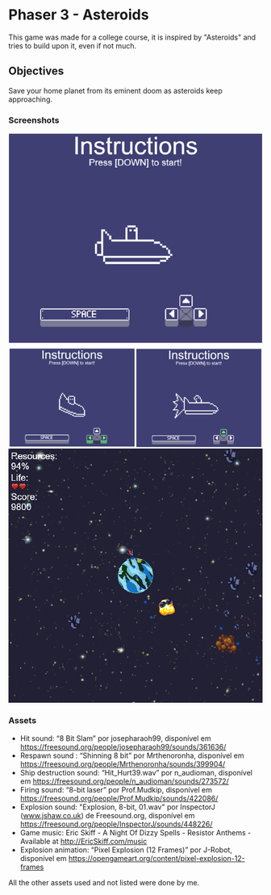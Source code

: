 # Phaser 3 - Asteroids
This game was made for a college course, it is inspired by "Asteroids" and tries to build upon it, even if not much.

## Objectives
Save your home planet from its eminent doom as asteroids keep approaching.

### Screenshots
![Instructions](https://raw.githubusercontent.com/Hydreath/Phaser-3-game/master/images/instructions.png)
![Gameplay](https://raw.githubusercontent.com/Hydreath/Phaser-3-game/master/images/game.png)

### Assets
* Hit sound: “8 Bit Slam” por josepharaoh99, disponível em https://freesound.org/people/josepharaoh99/sounds/361636/
* Respawn sound : “Shinning 8 bit” por Mrthenoronha, disponível em https://freesound.org/people/Mrthenoronha/sounds/399904/
* Ship destruction sound: “Hit_Hurt39.wav” por n_audioman, disponível em https://freesound.org/people/n_audioman/sounds/273572/
* Firing sound: “8-bit laser” por Prof.Mudkip, disponível em https://freesound.org/people/Prof.Mudkip/sounds/422086/
* Explosion sound: "Explosion, 8-bit, 01.wav" por InspectorJ (www.jshaw.co.uk) de Freesound.org, disponível em https://freesound.org/people/InspectorJ/sounds/448226/
* Game music: Eric Skiff - A Night Of Dizzy Spells - Resistor Anthems - Available at http://EricSkiff.com/music
* Explosion animation: “Pixel Explosion (12 Frames)” por J-Robot, disponível em https://opengameart.org/content/pixel-explosion-12-frames

All the other assets used and not listed were done by me.
